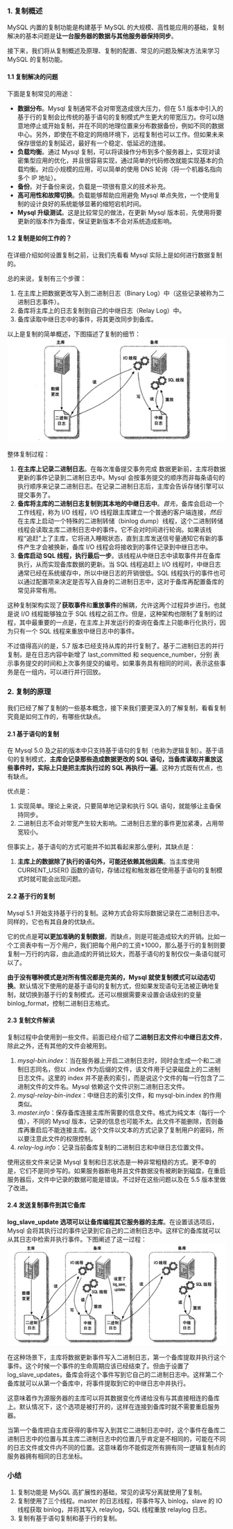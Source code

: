 ### 1. 复制概述
MySQL 内置的复制功能是构建基于 MySQL 的大规模、高性能应用的基础，复制解决的基本问题是**让一台服务器的数据与其他服务器保持同步**。

接下来，我们将从复制概述及原理、复制的配置、常见的问题及解决方法来学习 MySQL 的复制功能。

#### 1.1 复制解决的问题
下面是复制常见的用途：
- **数据分布**。Mysql 复制通常不会对带宽造成很大压力，但在 5.1 版本中引入的基于行的复制会比传统的基于语句的复制模式产生更大的带宽压力。你可以随意地停止或开始复制，并在不同的地理位置来分布数据备份，例如不同的数据中心。另外，即使在不稳定的网络环境下，远程复制也可以工作。但如果未来保存很低的复制延迟，最好有一个稳定、低延迟的连接。
- **负载均衡**。通过 Mysql 复制，可以将读操作分布到多个服务器上，实现对读密集型应用的优化，并且很容易实现，通过简单的代码修改就能实现基本的负载均衡。对应小规模的应用，可以简单的使用 DNS 轮询（将一个机器名指向多个 IP 地址）。
- **备份**。对于备份来说，负载是一项很有意义的技术补充。
- **高可用性和故障切换**。负载能够帮助应用避免 Mysql 单点失败，一个使用复制的设计良好的系统能够显著的缩短宕机时间。
- **Mysql 升级测试**。这是比较常见的做法，在更新 Mysql 版本前，先使用将要更新的版本作为备库，保证更新版本不会对系统造成影响。

#### 1.2 复制是如何工作的？
在详细介绍如何设置复制之前，让我们先看看 Mysql 实际上是如何进行数据复制的。

总的来说，复制有三个步骤：
1. 在主库上把数据更改写入到二进制日志（Binary Log）中（这些记录被称为二进制日志事件）。
2. 备库将主库上的日志复制到自己的中继日志（Relay Log）中。
3. 备库读取中继日志中的事件，将其更改同步到备库。

以上是复制的简单概述，下图描述了复制的细节：
![MySQL 复制流程图](https://github.com/zibinli/blog/blob/master/MySQL/image/861679-20190331175913955-903928645.png?raw=true)

整体复制过程：
1. **在主库上记录二进制日志**。在每次准备提交事务完成 数据更新前，主库将数据更新的事件记录到二进制日志中。Mysql 会按事务提交的顺序而非每条语句的执行顺序来记录二进制日志。在记录二进制日志后，主库会告诉存储引擎可以提交事务了。
2. **备库将主库的二进制日志复制到其本地的中继日志中**。*首先*，备库会启动一个工作线程，称为 I/O 线程，I/O 线程跟主库建立一个普通的客户端连接，*然后*在主库上启动一个特殊的二进制转储（binlog dump）线程，这个二进制转储线程会读取主库二进制日志中的事件。它不会对时间进行轮询。如果该线程“追赶”上了主库，它将进入睡眠状态，直到主库发送信号量通知它有新的事件产生才会被换新，备库 I/O 线程会将接收到的事件记录到中继日志中。
3. **备库启动 SQL 线程，执行最后一步**。该线程从中继日志中读取事件并在备库执行，从而实现备库数据的更新。当 SQL 线程追赶上 I/O 线程时，中继日志通常已经在系统缓存中，所以中继日志的开销很低。SQL 线程执行的事件也可以通过配置项来决定是否写入自身的二进制日志中，这对于备库再配置备库的常见非常有用。

这种复制架构实现了**获取事件**和**重放事件**的解耦，允许这两个过程异步进行。也就是说 I/O 线程能够独立于 SQL 线程之前工作。但是，这种架构也限制了复制的过程，其中最重要的一点是，在主库上并发运行的查询在备库上只能串行化执行，因为只有一个 SQL 线程来重放中继日志中的事件。

不过值得高兴的是，5.7 版本已经支持从库的并行复制了。基于二进制日志的并行复制，是在日志内容中新增了 last_committed 和 sequence_number，分别 表示事务提交的时间和上次事务提交的编号。如果事务具有相同的时间，表示这些事务是在一组内，可以进行并行回放。

### 2. 复制的原理
我们已经了解了复制的一些基本概念，接下来我们要更深入的了解复制，看看复制究竟是如何工作的，有哪些优缺点。

#### 2.1 基于语句的复制
在 Mysql 5.0 及之前的版本中只支持基于语句的复制（也称为逻辑复制）。基于语句的复制模式，**主库会记录那些造成数据更改的 SQL 语句，当备库读取并重放这些事件时，实际上只是把主库执行过的 SQL 再执行一遍**。这种方式既有优点，也有缺点。

优点是：
1. 实现简单。理论上来说，只要简单地记录和执行 SQL 语句，就能够让主备保持同步。
2. 二进制日志不会对带宽产生较大影响。二进制日志里的事件更加紧凑，占用带宽较小。

但事实上，基于语句的方式可能并不如其看起来那么便利，其缺点是：
1. **主库上的数据除了执行的语句外，可能还依赖其他因素**。当主库使用 CURRENT_USER() 函数的语句，存储过程和触发器在使用基于语句的复制模式时就可能会出现问题。

#### 2.2 基于行的复制
Mysql 5.1 开始支持基于行的复制。这种方式会将实际数据记录在二进制日志中。同样的，它也有其自身的优缺点。

它的优点是**可以更加准确的复制数据**，而缺点，则是可能造成较大的开销。比如一个工资表中有一万个用户，我们把每个用户的工资+1000，那么基于行的复制则要复制一万行的内容，由此造成的开销比较大，而基于语句的复制仅仅一条语句就可以了。

**由于没有哪种模式是对所有情况都是完美的，Mysql 就使复制模式可以动态切换**。默认情况下使用的是基于语句的复制方式，但如果发现语句无法被正确地复制，就切换到基于行的复制模式。还可以根据需要来设置会话级别的变量 binlog_format，控制二进制日志格式。

#### 2.3 复制文件解读
复制过程中会使用到一些文件。前面已经介绍了**二进制日志文件**和**中继日志文件**，除此之外，还有其他的文件会被用到。

1. *mysql-bin.index*：当在服务器上开启二进制日志时，同时会生成一个和二进制日志同名，但以 .index 作为后缀的文件，该文件用于记录磁盘上的二进制日志文件。这里的 index 并不是表的索引，而是说这个文件的每一行包含了二进制文件的文件名。Mysql 依赖这个文件识别二进制日志文件。
2. *mysql-relay-bin-index*：中继日志的索引文件，和 mysql-bin.index 的作用类似。
3. *master.info*：保存备库连接主库所需要的信息文件。格式为纯文本（每行一个值），不同的 Mysql 版本，记录的信息也可能不太。此文件不能删除，否则备库再重启后不能连接主库。这个文件以文本的方式记录了复制用户的密码，所以要注意此文件的权限控制。
4. *relay-log.info*：记录当前备库复制的二进制日志和中继日志位置文件。

使用这些文件来记录 Mysql 复制和日志状态是一种非常粗糙的方式。更不幸的是，它们不是同步写的。如果服务器断电并且文件数据没有被刷新到磁盘，在重启服务器后，文件中记录的数据可能是错误。不过好在这些问题以及在 5.5 版本里做了改进。

#### 2.4 发送复制事件到其它备库
**log_slave_update 选项可以让备库编程其它服务器的主库**。在设置该选项后，Mysql 会将其执行过的事件记录到它自己的二进制日志中。这样它的备库就可以从其日志中检索并执行事件。下图阐述了这一过程：
![将复制时间传递到更多的备库](https://github.com/zibinli/blog/blob/master/MySQL/image/861679-20190331175952473-460151901.png)

在这种场景下，主库将数据更新事件写入二进制日志，第一个备库提取并执行这个事件。这个时候一个事件的生命周期应该已经结束了。但由于设置了 log_slave_updates，备库会将这个事件写到它自己的二进制日志中。这样第二个备库就可以从第一个备库中，将事件提取到它的中继日志中并执行。

这意味着作为源服务器的主库可以将其数据变化传递给没有与其直接相连的备库上。默认情况下，这个选项是被打开的，这样在连接到备库时就不需要重启服务器。

当第一个备库把自主库获得的事件写入到其它二进制日志中时，这个事件在备库二进制日志中的位置与其主库二进制日志中的位置几乎肯定是不相同的，可能在不同的日志文件或文件内不同的位置。这意味着你不能假定所有拥有同一逻辑复制点的服务器拥有相同的日志坐标。

### 小结
1. 复制功能是 MySQL 高扩展性的基础，常见的读写分离就使用了复制。
2. 复制使用了三个线程。master 的日志线程，将事件写入 binlog，slave 的 IO 线程获取 binlog，并将其写入 relaylog，SQL 线程重放 relaylog 日志。
3. 复制有基于语句复制和基于行的复制。

